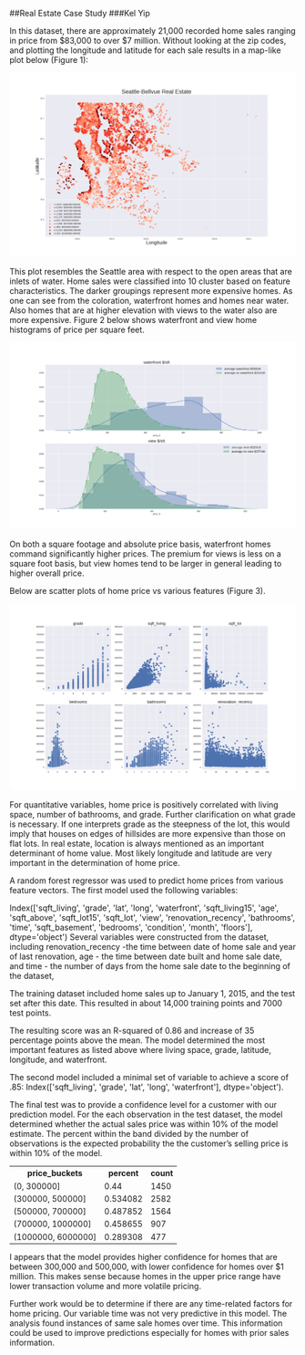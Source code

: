 ##Real Estate Case Study
###Kel Yip

In this dataset, there are approximately 21,000 recorded home sales ranging in price from  $83,000 to over $7 million.  Without looking at the zip codes, and plotting the longitude and latitude for each sale results in a map-like plot below (Figure 1):  

![Fig 1](seattle.png)

This plot resembles the Seattle area with respect to the open areas that are inlets of water.  Home sales were classified into 10 cluster based on feature characteristics.  The darker groupings represent more expensive homes.  As one can see from the coloration, waterfront homes and homes near water.  Also homes that are at higher elevation with views to the water also are more expensive.    Figure 2 below shows waterfront and view home histograms of price per square feet.


![Fig 2](water.png)

On both a square footage and absolute price basis, waterfront homes command significantly higher prices.  The premium for views is less on a square foot basis, but view homes tend to be larger in general leading to higher overall price.

Below are scatter plots of home price vs various features (Figure 3).

![Fig 3](scatters.png)


For quantitative variables, home price is positively correlated with living space, number of bathrooms, and grade.  Further clarification on what grade is necessary.  If one interprets grade as the steepness of the lot, this would imply that houses on edges of hillsides are more expensive than those on flat lots.  In real estate, location is always mentioned as an important determinant of home value.  Most likely longitude and latitude are very important in the determination of home price.

A random forest regressor was used to predict home prices from various feature vectors.  The first model used the following variables:

Index(['sqft_living', 'grade', 'lat', 'long', 'waterfront', 'sqft_living15',
       'age', 'sqft_above', 'sqft_lot15', 'sqft_lot', 'view',
       'renovation_recency', 'bathrooms', 'time', 'sqft_basement', 'bedrooms',
       'condition', 'month', 'floors'],
      dtype='object')
Several variables were constructed from the dataset, including renovation_recency -the time between date of home sale and year of last renovation, age - the time between date built and home sale date, and time - the number of days from the home sale date to the beginning of the dataset,

The training dataset included home sales up to January 1, 2015, and the test set after this date.  This resulted in about 14,000 training points and 7000 test points.

The resulting score was an R-squared of 0.86 and increase of 35 percentage points above the mean.  The model determined the most important features as listed above where living space, grade, latitude, longitude, and waterfront.

The second model included a minimal set of variable to achieve a score of .85:
Index(['sqft_living', 'grade', 'lat', 'long', 'waterfront'], dtype='object').  

The final test was to provide a confidence level for a customer with our prediction model.  For the each observation in the test dataset, the model determined whether the actual sales price was within 10% of the model estimate.  The percent within the band divided by the number of observations is the expected probability the the customer’s selling price is within 10% of the model.

<table>

<th>price_buckets</th><th>percent</th><th>count</th>
<tr><td>(0, 300000]</td><td>0.44</td><td>1450</td></tr>

<tr><td>(300000, 500000]</td><td>    0.534082</td>   <td>2582</td></tr>

<tr><td>(500000, 700000]</td><td>    0.487852 </td>  </td><td>1564</td></tr>
<tr><td>(700000, 1000000]</td><td>   0.458655</td>    <td>907</td></tr>
<tr><td>(1000000, 6000000]</td><td>  0.289308</td>    <td>477</td></tr>

</table>

I appears that the model provides higher confidence for homes that are between 300,000 and 500,000, with lower confidence for homes over $1 million.  This makes sense because homes in the upper price range have lower transaction volume and more volatile pricing.

Further work would be to determine if there are any time-related factors for home pricing.  Our variable time was not very predictive in this model.  The analysis found instances of same sale homes over time.  This information could be used to improve predictions especially for homes with prior sales information.  






